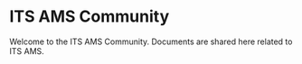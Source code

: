 # ITS AMS Community

Welcome to the ITS AMS Community. Documents are shared here related to ITS AMS.
